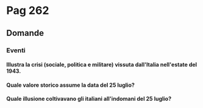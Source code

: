 # Pag 262
## Domande
### Eventi
#### Illustra la crisi (sociale, politica e militare) vissuta dall'Italia nell'estate del 1943.


#### Quale valore storico assume la data del 25 luglio?


#### Quale illusione coltivavano gli italiani all'indomani del 25 luglio?
